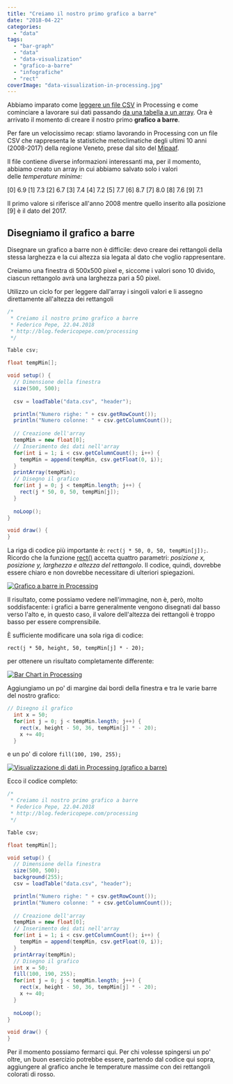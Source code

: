 ```yaml
---
title: "Creiamo il nostro primo grafico a barre"
date: "2018-04-22"
categories: 
  - "data"
tags: 
  - "bar-graph"
  - "data"
  - "data-visualization"
  - "grafico-a-barre"
  - "infografiche"
  - "rect"
coverImage: "data-visualization-in-processing.jpg"
---
```


Abbiamo imparato come [leggere un file CSV](https://blog.federicopepe.com/2018/03/dati-read-file-csv/) in Processing e come cominciare a lavorare sui dati passando [da una tabella a un array](https://blog.federicopepe.com/2018/04/da-una-tabella-csv-agli-array/). Ora è arrivato il momento di creare il nostro primo **grafico a barre**.

Per fare un velocissimo recap: stiamo lavorando in Processing con un file CSV che rappresenta le statistiche metoclimatiche degli ultimi 10 anni (2008-2017) della regione Veneto, prese dal sito del [Mipaaf](https://www.politicheagricole.it/flex/FixedPages/Common/miepfy700_Osservatorio.php/L/IT).

Il file contiene diverse informazioni interessanti ma, per il momento, abbiamo creato un array in cui abbiamo salvato solo i valori delle _temperature minime:_

\[0\] 6.9
\[1\] 7.3
\[2\] 6.7
\[3\] 7.4
\[4\] 7.2
\[5\] 7.7
\[6\] 8.7
\[7\] 8.0
\[8\] 7.6
\[9\] 7.1

Il primo valore si riferisce all'anno 2008 mentre quello inserito alla posizione \[9\] è il dato del 2017.

## Disegniamo il grafico a barre

Disegnare un grafico a barre non è difficile: devo creare dei rettangoli della stessa larghezza e la cui altezza sia legata al dato che voglio rappresentare.

Creiamo una finestra di 500x500 pixel e, siccome i valori sono 10 divido, ciascun rettangolo avrà una larghezza pari a 50 pixel.

Utilizzo un ciclo for per leggere dall'array i singoli valori e li assegno direttamente all'altezza dei rettangoli

```java
/*
 * Creiamo il nostro primo grafico a barre
 * Federico Pepe, 22.04.2018
 * http://blog.federicopepe.com/processing
 */

Table csv;

float tempMin[];

void setup() {
  // Dimensione della finestra
  size(500, 500);
  
  csv = loadTable("data.csv", "header");

  println("Numero righe: " + csv.getRowCount());
  println("Numero colonne: " + csv.getColumnCount());
  
  // Creazione dell'array
  tempMin = new float[0];
  // Inserimento dei dati nell'array
  for(int i = 1; i < csv.getColumnCount(); i++) {
    tempMin = append(tempMin, csv.getFloat(0, i));
  }
  printArray(tempMin);
  // Disegno il grafico
  for(int j = 0; j < tempMin.length; j++) {
    rect(j * 50, 0, 50, tempMin[j]);
  }
  
  noLoop();
}

void draw() {
}
```

La riga di codice più importante è: `rect(j * 50, 0, 50, tempMin[j]);`. Ricordo che la funzione [rect()](https://blog.federicopepe.com/2015/07/primitive-2d-point-line-rect-ellipse-triangle/) accetta quattro parametri: _posizione x, posizione y, larghezza e altezza del rettangolo_. Il codice, quindi, dovrebbe essere chiaro e non dovrebbe necessitare di ulteriori spiegazioni.

[![Grafico a barre in Processing](images/grafico-a-barre-in-processing-988x1024.jpg)](https://blog.federicopepe.com/wp-content/uploads/2018/04/grafico-a-barre-in-processing.jpg)

Il risultato, come possiamo vedere nell'immagine, non è, però, molto soddisfacente: i grafici a barre generalmente vengono disegnati dal basso verso l'alto e, in questo caso, il valore dell'altezza dei rettangoli è troppo basso per essere comprensibile.

È sufficiente modificare una sola riga di codice:

`rect(j * 50, height, 50, tempMin[j] * - 20);`

per ottenere un risultato completamente differente:

[![Bar Chart in Processing](images/bar-chart-in-processing-988x1024.jpg)](https://blog.federicopepe.com/wp-content/uploads/2018/04/bar-chart-in-processing.jpg)

Aggiungiamo un po' di margine dai bordi della finestra e tra le varie barre del nostro grafico:

```java
// Disegno il grafico
  int x = 50;
  for(int j = 0; j < tempMin.length; j++) {
    rect(x, height - 50, 36, tempMin[j] * - 20);
    x += 40;
  }
```

e un po' di colore `fill(100, 190, 255);`

[![Visualizzazione di dati in Processing (grafico a barre)](images/data-visualization-in-processing-988x1024.jpg)](https://blog.federicopepe.com/wp-content/uploads/2018/04/data-visualization-in-processing.jpg)

Ecco il codice completo:

```java
/*
 * Creiamo il nostro primo grafico a barre
 * Federico Pepe, 22.04.2018
 * http://blog.federicopepe.com/processing
 */

Table csv;

float tempMin[];

void setup() {
  // Dimensione della finestra
  size(500, 500);
  background(255);
  csv = loadTable("data.csv", "header");

  println("Numero righe: " + csv.getRowCount());
  println("Numero colonne: " + csv.getColumnCount());
  
  // Creazione dell'array
  tempMin = new float[0];
  // Inserimento dei dati nell'array
  for(int i = 1; i < csv.getColumnCount(); i++) {
    tempMin = append(tempMin, csv.getFloat(0, i));
  }
  printArray(tempMin);
  // Disegno il grafico
  int x = 50;
  fill(100, 190, 255);
  for(int j = 0; j < tempMin.length; j++) {
    rect(x, height - 50, 36, tempMin[j] * - 20);
    x += 40;
  }
  
  noLoop();
}

void draw() {
}
```

Per il momento possiamo fermarci qui. Per chi volesse spingersi un po' oltre, un buon esercizio potrebbe essere, partendo dal codice qui sopra, aggiungere al grafico anche le temperature massime con dei rettangoli colorati di rosso.
